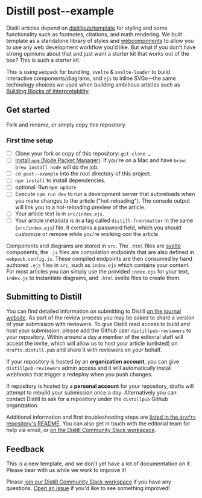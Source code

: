 # Distill post--example

Distill articles depend on [distillpub/template](https://github.com/distillpub/template) for styling and some functionality such as footnotes, citations, and math rendering. We built template as a standalone library of styles and [webcomponents](https://www.webcomponents.org/) to allow you to use any web development workflow you'd like. But what if you don't have strong opinions about that and just want a starter kit that works out of the box? This is such a starter kit.

This is using `webpack` for bundling, `svelte` & `svelte-loader` to build interactive components/diagrams, and `ejs` to inline SVGs—the same technology choices we used when building ambitious articles such as [Building Blocks of Interpretability](https://distill.pub/2018/building-blocks).

## Get started

Fork and rename, or simply copy this repository.

### First time setup

- [ ] Clone your fork or copy of this repository: `git clone …`
- [ ] [Install `npm` (Node Packet Manager)](https://docs.npmjs.com/getting-started/installing-node#installing-npm-from-the-nodejs-site). If you're on a Mac and have `brew`: `brew install node` will do the job.
- [ ] `cd post--example` into the root directory of this project.
- [ ] `npm install` to install dependencies.
- [ ] optional: Run `npm update`
- [ ] Execute `npm run dev` to run a development server that autoreloads when you make changes to the article ("hot-reloading"). The console output will link you to a hot-reloading preview of the article.
- [ ] Your article text is in `src/index.ejs`.
- [ ] Your article metadata is in a tag called `distill-frontmatter` in the same (`src/index.ejs`) file. It contains a password field, which you should customize or remove while you're working oon the article.

Components and diagrams are stored in `src`. The `.html` files are [svelte](https://svelte.technology/guide) components, the `.js` files are compilation endpoints that are also defined in `webpack.config.js`. These compiled endpoints are then consumed by hand authored `.ejs` files in `src`, such as `index.ejs` which contains your content. For most articles you can simply use the provided `index.ejs` for your text, `index.js` to instantiate diagrams, and `.html` svelte files to create them.

## Submitting to Distill

You can find detailed information on submitting to Distill [on the journal website](https://distill.pub/journal/). As part of the review process you may be asked to share a version of your submission with reviewers. To give Distill read access to build and host your submission, please add the Github user `distillpub-reviewers` to your repository. Within around a day a member of the editorial staff will accept the invite, which will allow us to host your article (unlisted) on `drafts.distill.pub` and share it with reviewers on your behalf.

If your repository is hosted by an **organization account**, you can give `distillpub-reviewers` admin access and it will automatically install webhooks that trigger a redeploy when you push changes. 

If repository is hosted by a **personal account** for your repository, drafts will attempt to rebuild your submission once a day. Alternatively you can contact Distill to ask for a repository under the `distillpub` Github organization.

Additional information and first troubleshooting steps are [listed in the `drafts` repository's README](https://github.com/distillpub/drafts). You can also get in touch with the editorial team for help via email, or [on the Distill Community Slack workspace](https://join.slack.com/t/distillpub/shared_invite/enQtMzg1NzU3MzEzMTg3LWJkNmQ4Y2JlNjJkNDlhYTU2ZmQxMGFkM2NiMTI2NGVjNzJkOTdjNTFiOGZmNDBjNTEzZGUwM2U0Mzg4NDAyN2E).


## Feedback

This is a new template, and we don't yet have a lot of documentation on it. Please bear with us while we work to improve it!

Please [join our Distill Community Slack workspace](https://join.slack.com/t/distillpub/shared_invite/enQtMzg1NzU3MzEzMTg3LWJkNmQ4Y2JlNjJkNDlhYTU2ZmQxMGFkM2NiMTI2NGVjNzJkOTdjNTFiOGZmNDBjNTEzZGUwM2U0Mzg4NDAyN2E) if you have any questions. [Open an issue](https://github.com/distillpub/post--example/issues) if you'd like to see something improved!
